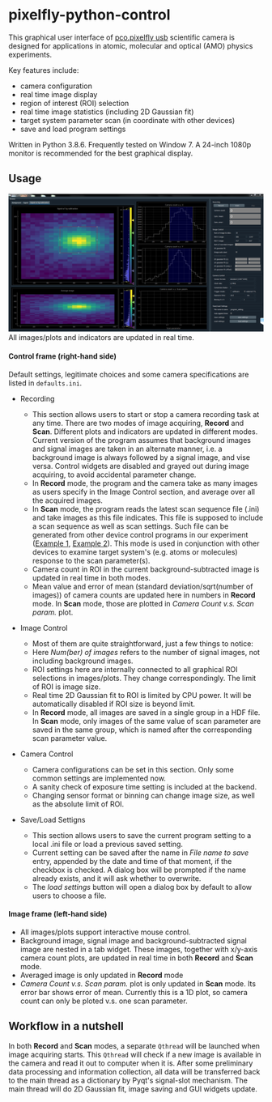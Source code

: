 # pixelfly-python-control

This graphical user interface of [pco.pixelfly usb](https://www.pco.de/scientific-cameras/pcopixelfly-usb/) scientific camera is designed for applications in atomic, molecular and optical (AMO) physics experiments.

Key features include:
- camera configuration
- real time image display
- region of interest (ROI) selection
- real time image statistics (including 2D Gaussian fit)
- target system parameter scan (in coordinate with other devices) 
- save and load program settings


Written in Python 3.8.6. Frequently tested on Window 7. A 24-inch 1080p monitor is recommended for the best graphical display.


## Usage
![screen shot](screenshot.png)
All images/plots and indicators are updated in real time.

#### Control frame (right-hand side)
Default settings, legitimate choices and some camera specifications are listed in `defaults.ini`.
- Recording
	- This section allows users to start or stop a camera recording task at any time. There are two modes of image acquiring, **Record** and **Scan**. Different plots and indicators are updated in different modes. Current version of the program assumes that background images and signal images are taken in an alternate manner, i.e. a background image is always followed by a signal image, and vise versa. Control widgets are disabled and grayed out during image acquiring, to avoid accidental parameter change.
	- In **Record** mode, the program and the camera take as many images as users specify in the Image Control section, and average over all the acquired images.
	- In **Scan** mode, the program reads the latest scan sequence file (.ini) and take images as this file indicates. This file is supposed to include a scan sequence as well as scan settings. Such file can be generated from other device control programs in our experiment ([Example 1](https://github.com/qw372/SrF-lab-control), [Example 2](https://github.com/qw372/SpinCore-Python-Control)). This mode is used in conjunction with other devices to examine target system's (e.g. atoms or molecules) response to the scan parameter(s).
	- Camera count in ROI in the current background-subtracted image is updated in real time in both modes.
	- Mean value and error of mean (standard deviation/sqrt(number of images)) of camera counts are updated here in numbers in **Record** mode. In **Scan** mode, those are plotted in _Camera Count v.s. Scan param._ plot.


- Image Control
	- Most of them are quite straightforward, just a few things to notice:
	- Here _Num(ber) of images_ refers to the number of signal images, not including background images.
	- ROI settings here are internally connected to all graphical ROI selections in images/plots. They change correspondingly. The limit of ROI is image size.
	- Real time 2D Gaussian fit to ROI is limited by CPU power. It will be automatically disabled if ROI size is beyond limit.
	- In **Record** mode, all images are saved in a single group in a HDF file. In **Scan** mode, only images of the same value of scan parameter are saved in the same group, which is named after the corresponding scan parameter value.


- Camera Control
  - Camera configurations can be set in this section. Only some common settings are implemented now.
  - A sanity check of exposure time setting is included at the backend.
  - Changing sensor format or binning can change image size, as well as the absolute limit of ROI.


- Save/Load Settigns
	- This section allows users to save the current program setting to a local .ini file or load a previous saved setting.
	- Current setting can be saved after the name in _File name to save_ entry, appended by the date and time of that moment, if the checkbox is checked. A dialog box will be prompted if the name already exists, and it will ask whether to overwrite.
	- The _load settings_ button will open a dialog box by default to allow users to choose a file.


#### Image frame (left-hand side)
- All images/plots support interactive mouse control.
- Background image, signal image and background-subtracted signal image are nested in a tab widget. These images, together with x/y-axis camera count plots, are updated in real time in both **Record** and **Scan** mode.
- Averaged image is only updated in **Record** mode
- _Camera Count v.s. Scan param._ plot is only updated in **Scan** mode. Its error bar shows error of mean. Currently this is a 1D plot, so camera count can only be ploted v.s. one scan parameter.


## Workflow in a nutshell
In both **Record** and **Scan** modes, a separate `Qthread` will be launched when image acquiring starts. This `Qthread` will check if a new image is available in the camera and read it out to computer when it is. After some preliminary data processing and information collection, all data will be transferred back to the main thread as a dictionary by Pyqt's signal-slot mechanism. The main thread will do 2D Gaussian fit, image saving and GUI widgets update.  
